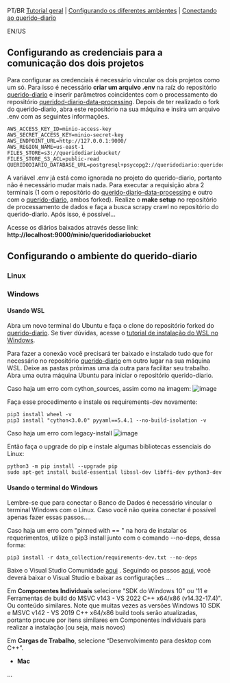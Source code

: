 PT/BR [Tutorial geral](https://github.com/Luisa-Coelho/qd-data-processing/blob/readme_update/tutorial.md) | [Configurando os diferentes ambientes](https://github.com/Luisa-Coelho/qd-data-processing/blob/readme_update/configurando_ambientes.md) | [Conectando ao querido-diario](https://github.com/Luisa-Coelho/qd-data-processing/blob/readme_update/conectando_qd.md)

EN/US

## Configurando as credenciais para a comunicação dos dois projetos

Para configurar as credenciais é necessário vincular os dois projetos como um só. Para isso é necessário **criar um arquivo .env** na raíz do repositório [querido-diario]() e inserir parâmetros coincidentes com o processamento do repositório [queridod-diario-data-processing](). Depois de ter realizado o fork do querido-diario, abra este repositório na sua máquina e insira um arquivo .env com as seguintes informações.

~~~.env
AWS_ACCESS_KEY_ID=minio-access-key
AWS_SECRET_ACCESS_KEY=minio-secret-key
AWS_ENDPOINT_URL=http://127.0.0.1:9000/
AWS_REGION_NAME=us-east-1
FILES_STORE=s3://queridodiariobucket/
FILES_STORE_S3_ACL=public-read
QUERIDODIARIO_DATABASE_URL=postgresql+psycopg2://queridodiario:queridodiario@127.0.0.1:5432/queridodiariodb
~~~

A variável .env já está como ignorada no projeto do querido-diario, portanto não é necessário mudar mais nada. Para executar a requisição abra 2 terminais (1 com o repositório do [querido-diario-data-processing]() e outro com o [querido-diario](), ambos forked). Realize o **make setup** no repositório de processamento de dados e faça a busca scrapy crawl no repositório do querido-diario. Após isso, é possível...

Acesse os diários baixados através desse link: **http://localhost:9000/minio/queridodiariobucket**

## Configurando o ambiente do querido-diario

### Linux


### Windows

#### Usando WSL

Abra um novo terminal do Ubuntu e faça o clone do repositório forked do [querido-diario](https://github.com/okfn-brasil/querido-diario). Se tiver dúvidas, acesse o [tutorial de instalação do WSL no Windows](https://github.com/Luisa-Coelho/qd-data-processing/blob/readme_update/wsl_windows.md).

Para fazer a conexão você precisará ter baixado e instalado tudo que for necessário no repositório [querido-diario](https://github.com/okfn-brasil/querido-diario) em outro lugar na sua máquina WSL. Deixe as pastas próximas uma da outra para facilitar seu trabalho. Abra uma outra máquina Ubuntu para iniciar o repositório querido-diario.

Caso haja um erro com cython_sources, assim como na imagem:
![image](https://github.com/Luisa-Coelho/qd-data-processing/assets/87907716/57afdb93-26cd-4ddc-be43-53cd4fd60365)

Faça esse procedimento e instale os requirements-dev novamente:
~~~Linux
pip3 install wheel -v
pip3 install "cython<3.0.0" pyyaml==5.4.1 --no-build-isolation -v
~~~

Caso haja um erro com legacy-install
![image](https://github.com/Luisa-Coelho/qd-data-processing/assets/87907716/2040db6a-0d47-404f-aa98-2d2204a6ff4c)

Então faça o upgrade do pip e instale algumas bibliotecas essenciais do Linux:
~~~Linux
python3 -m pip install --upgrade pip
sudo apt-get install build-essential libssl-dev libffi-dev python3-dev
~~~

#### Usando o terminal do Windows

Lembre-se que para conectar o Banco de Dados é necessário vincular o terminal Windows com o Linux. Caso você não queira conectar é possível apenas fazer essas passos....

Caso haja um erro com "pinned with == "  na hora de instalar os requerimentos, utilize o pip3 install junto com o comando --no-deps, dessa forma:

~~~Linux
pip3 install -r data_collection/requirements-dev.txt --no-deps
~~~ 

Baixe o Visual Studio Comunidade [aqui](https://visualstudio.microsoft.com/pt-br/downloads/) . Seguindo os passos [aqui](https://github.com/okfn-brasil/querido-diario/blob/main/docs/CONTRIBUTING.md#em-linux), você deverá baixar o Visual Studio e baixar as configurações … 

Em **Componentes Individuais** selecione "SDK do Windows 10" ou '11 e Ferramentas de build do MSVC v143 - VS 2022 C++ x64/x86 (v14.32-17.4)". Ou conteúdo similares. Note que muitas vezes as versões Windows 10 SDK e MSVC v142 - VS 2019 C++ x64/x86 build tools serão atualizadas, portanto procure por itens similares em Componentes individuais para realizar a instalação (ou seja, mais novos)

Em **Cargas de Trabalho**, selecione “Desenvolvimento para desktop com C++”.

- **Mac**

...
